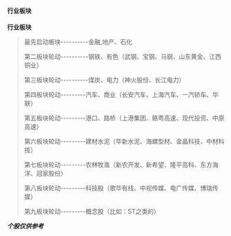 #### **行业板块**

**行业板块**

> 最先启动板块----------金融,地产、石化
>
> 第二板块轮动----------钢铁、有色（武钢、宝钢、马钢、山东黄金、江西铜业）
>
> 第三板块轮动----------煤炭、电力（神火股份、长江电力）
>
> 第四板块轮动---------汽车、商业（长安汽车、上海汽车、一汽轿车、华联）
>
> 第五板块轮动---------港口、路桥（上港集团、赣粤高速、现代投资、中原高速）
>
> 第六板块轮动---------建材水泥（华新水泥、海螺型材、金晶科技、中材科技）
>
> 第七板块轮动---------农林牧渔（新农开发、新希望、隆平高科、东方海洋、冠家股份）
>
> 第八板块轮动---------科技股（歌华有线、中视传媒、电广传媒、博瑞传媒）
>
> 第九板块轮动---------概念股（比如：ST之类的）
>
> 

***个股仅供参考***
